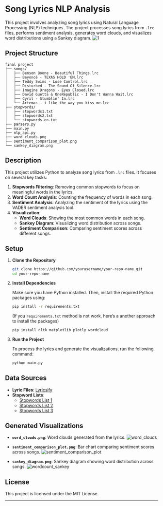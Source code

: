 # **Song Lyrics NLP Analysis**

This project involves analyzing song lyrics using Natural Language Processing (NLP) techniques. The project processes song lyrics from `.lrc` files, performs sentiment analysis, generates word clouds, and visualizes word distributions using a Sankey diagram.
![1](https://github.com/user-attachments/assets/fa8acc03-efa6-4129-afcf-c7e45ea8a93a)


## **Project Structure**

```
final project
├── songs/
│   ├── Benson Boone - Beautiful Things.lrc
│   ├── Beyoncé - TEXAS HOLD 'EM.lrc
│   ├── Teddy Swims - Lose Control.lrc
│   ├── Disturbed - The Sound Of Silence.lrc
│   ├── Imagine Dragons - Eyes Closed.lrc
│   ├── David Guetta & OneRepublic - I Don't Wanna Wait.lrc
│   ├── Cyril - Stumblin' In.lrc
│   └── Artemas - i like the way you kiss me.lrc
├── stopwords/
│   ├── stopwords1.txt
│   ├── stopwords2.txt
│   └── stopwords-en.txt
├── parsers.py
├── main.py
├── nlp_api.py 
├── word_clouds.png
├── sentiment_comparison_plot.png
└── sankey_diagram.png

```

## **Description**

This project utilizes Python to analyze song lyrics from `.lrc` files. It focuses on several key tasks:

1. **Stopwords Filtering**: Removing common stopwords to focus on meaningful words in the lyrics.
2. **Word Count Analysis**: Counting the frequency of words in each song.
3. **Sentiment Analysis**: Analyzing the sentiment of the lyrics using the VADER sentiment analysis tool.
4. **Visualization**:
   - **Word Clouds**: Showing the most common words in each song.
   - **Sankey Diagram**: Visualizing word distribution across songs.
   - **Sentiment Comparison**: Comparing sentiment scores across different songs.

## **Setup**

1. **Clone the Repository**

   ```bash
   git clone https://github.com/yourusername/your-repo-name.git
   cd your-repo-name
   ```

2. **Install Dependencies**

   Make sure you have Python installed. Then, install the required Python packages using:

   ```bash
   pip install -r requirements.txt
   ```

   (If you `requirements.txt` method is not work, here’s a another approach to install the packages)

   ```txt
   pip install nltk matplotlib plotly wordcloud
   ```

3. **Run the Project**

   To process the lyrics and generate the visualizations, run the following command:

   ```bash
   python main.py
   ```

## **Data Sources**

- **Lyric Files**: [Lyricsify](https://www.lyricsify.com/)
- **Stopword Lists**:
  - [Stopwords List 1](https://gist.github.com/larsyencken/1440509)
  - [Stopwords List 2](https://github.com/stopwords-iso/stopwords-en/blob/master/stopwords-en.txt)
  - [Stopwords List 3](https://gist.github.com/sebleier/554280)

## **Generated Visualizations**

- **`word_clouds.png`**: Word clouds generated from the lyrics.
![word_clouds](https://github.com/user-attachments/assets/b070975a-b709-4a19-b935-4b179e18777d)
  
- **`sentiment_comparison_plot.png`**: Bar chart comparing sentiment scores across songs.
![sentiment_comparison_plot](https://github.com/user-attachments/assets/e918df19-7b33-438a-875d-9302ab592cb6)
 
- **`sankey_diagram.png`**: Sankey diagram showing word distribution across songs.
![wordcount_sankey](https://github.com/user-attachments/assets/925187d8-baf0-43e0-b9a7-b92495823280)


## **License**

This project is licensed under the MIT License.

---
